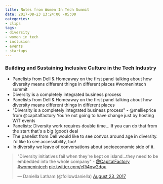 ```yaml
---
title: Notes from Women In Tech Summit
date: 2017-08-23 13:24:00 -05:00
categories:
- clips
tags:
- diversity
- women in tech
- inclusion
- events
- startups
---
```


### Building and Sustaining Inclusive Culture in the Tech Industry
- Panelists from Dell & Homeaway on the first panel talking about how diversity means different things in different places #womenintech summit
- Diversity is a completely integrated business process
- Panelists from Dell & Homeaway on the first panel talking about how diversity means different things in different places
- "Diversity is a completely integrated business process" - @mellieprice from @capitalfactory 
You're not going to have change just by hosting WiT events
- Panelists: Diversity work requires double time... If you can do that from the start that's a big (good) deal
- The panelist from Dell would like to see convos around age in diversity. I'd like to see accessibility, too!
- In diversity we leave of conversations about socioeconomic side of it.
<blockquote class="twitter-tweet" data-lang="en"><p lang="en" dir="ltr">&quot;Diversity initiatives fail when they&#39;re kept on island...they need to be embedded into the whole company&quot; - <a href="https://twitter.com/CapitalFactory">@CapitalFactory</a> <a href="https://twitter.com/hashtag/womenintech?src=hash">#womenintech</a> <a href="https://t.co/eRi4qw2dou">pic.twitter.com/eRi4qw2dou</a></p>&mdash; Daniella Latham (@followdaniella) <a href="https://twitter.com/followdaniella/status/900425019368636418">August 23, 2017</a></blockquote>
<script async src="//platform.twitter.com/widgets.js" charset="utf-8"></script>